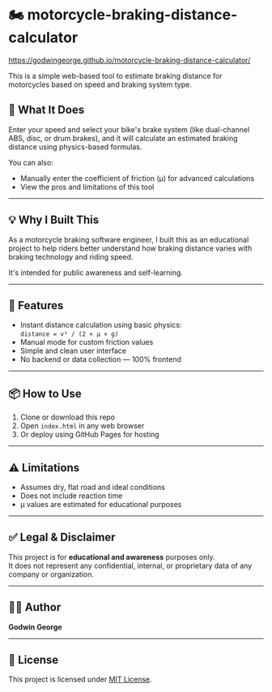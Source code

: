 # 🏍️ motorcycle-braking-distance-calculator
https://godwingeorge.github.io/motorcycle-braking-distance-calculator/

This is a simple web-based tool to estimate braking distance for motorcycles based on speed and braking system type.

## 🔧 What It Does

Enter your speed and select your bike's brake system (like dual-channel ABS, disc, or drum brakes), and it will calculate an estimated braking distance using physics-based formulas.

You can also:
- Manually enter the coefficient of friction (μ) for advanced calculations
- View the pros and limitations of this tool

---

## 💡 Why I Built This

As a motorcycle braking software engineer, I built this as an educational project to help riders better understand how braking distance varies with braking technology and riding speed.

It's intended for public awareness and self-learning.

---

## 🚀 Features

- Instant distance calculation using basic physics:  
  `distance = v² / (2 × μ × g)`
- Manual mode for custom friction values
- Simple and clean user interface
- No backend or data collection — 100% frontend

---

## 📦 How to Use

1. Clone or download this repo
2. Open `index.html` in any web browser
3. Or deploy using GitHub Pages for hosting

---

## ⚠️ Limitations

- Assumes dry, flat road and ideal conditions
- Does not include reaction time
- μ values are estimated for educational purposes

---

## ✅ Legal & Disclaimer

This project is for **educational and awareness** purposes only.  
It does not represent any confidential, internal, or proprietary data of any company or organization.

---

## 👨‍💻 Author

**Godwin George**  

---

## 📄 License

This project is licensed under [MIT License](LICENSE).
